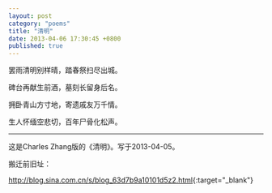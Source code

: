 ```yaml
---
layout: post
category: "poems"
title: "清明"
date: 2013-04-06 17:30:45 +0800
published: true
---
```

罢雨清明别样晴，踏春祭扫尽出城。

碑台再献生前酒，墓刻长留身后名。

拥卧青山方寸地，寄遗戚友万千情。

生人怀缅空悲切，百年尸骨化松声。 

<!--more-->

---

这是Charles Zhang版的《清明》。写于2013-04-05。

搬迁前旧址：

<http://blog.sina.com.cn/s/blog_63d7b9a10101d5z2.html>{:target="_blank"}